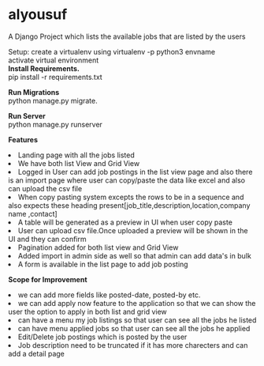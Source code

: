 # alyousuf

A Django Project which lists the available jobs that are listed by the users

Setup:
create a virtualenv using virtualenv -p python3 envname<br>
activate virtual environment<br>
**Install Requirements.<br>**
pip install -r requirements.txt<br>

**Run Migrations**<br>
python manage.py migrate.

**Run Server**<br>
python manage.py runserver

**Features**<br>
<li>Landing page with all the jobs listed</li>
<li>We have both list View and Grid View</li>
<li>Logged in User can add job postings in the list view page and also there is an import page where user can copy/paste the data like excel and also can upload the csv file</li>
<li>When copy pasting system excepts the rows to be in a sequence and also expects these heading present[job_title,description,location,company name ,contact]</li>
<li>A table will be generated as a preview in UI when user copy paste</li>
<li>User can upload csv file.Once uploaded a preview will be shown in the UI and they can confirm</li>
<li>Pagination added for both list view and Grid View</li>
<li>Added import in admin side as well so that admin can add data's in bulk</li>
<li>A form is available in the list page to add job posting</li>

**Scope for Improvement**
<li>we can add more fields like posted-date, posted-by etc.</li>
<li>we can add apply now feature to the application so that we can show the user the option to apply in both list and grid view</li>
<li>can have a menu my job listings so that user can see all the jobs he listed</li>
<li>can have menu applied jobs so that user can see all the jobs he applied</li>
<li>Edit/Delete job postings which is posted by the user</li>
<li>Job description need to be truncated if it has more charecters and can add a detail page</li>
